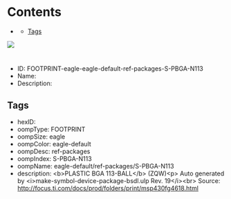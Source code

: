 



Contents
========

* [](#)
	* [Tags](#tags)
  
![][im]
# 

- ID: FOOTPRINT-eagle-eagle-default-ref-packages-S-PBGA-N113
- Name: 
- Description: 

## Tags

- hexID: 
- oompType: FOOTPRINT
- oompSize: eagle
- oompColor: eagle-default
- oompDesc: ref-packages
- oompIndex: S-PBGA-N113
- oompName: eagle-default/ref-packages/S-PBGA-N113
- description: &lt;b&gt;PLASTIC BGA 113-BALL&lt;/b&gt; (ZQW)&lt;p&gt;&#xD;
Auto generated by &lt;i&gt;make-symbol-device-package-bsdl.ulp Rev. 19&lt;/i&gt;&lt;br&gt;&#xD;
Source: http://focus.ti.com/docs/prod/folders/print/msp430fg4618.html



[im]: image.png
